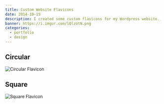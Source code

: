 ```yaml
---
title: Custom Website Flavicons
date: 2014-10-15
description: I created some custom flavicons for my Wordpress website.
banner: https://i.imgur.com/lQlzotN.png
categories:
  - portfolio
  - design
---
```


## Circular

![Circular Flavicon](https://i.imgur.com/OMfDueE.jpg)

## Square

![Square Flavicon](https://i.imgur.com/5udxp4n.jpg)
